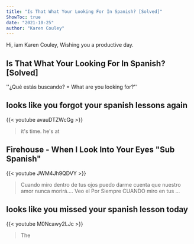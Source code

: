 ```yaml
---
title: "Is That What Your Looking For In Spanish? [Solved]"
ShowToc: true 
date: "2021-10-25"
author: "Karen Couley" 
---
```


Hi, iam Karen Couley, Wishing you a productive day.
## Is That What Your Looking For In Spanish? [Solved]
''¿Qué estás buscando? = What are you looking for?''

## looks like you forgot your spanish lessons again
{{< youtube avauDTZWcGg >}}
>it's time. he's at 

## Firehouse - When I Look Into Your Eyes "Sub Spanish"
{{< youtube JWM4Jh9QDVY >}}
>Cuando miro dentro de tus ojos puedo darme cuenta que nuestro amor nunca morirá.... Veo el Por Siempre CUANDO miro en tus ...

## looks like you missed your spanish lesson today
{{< youtube M0Ncawy2LJc >}}
>The

